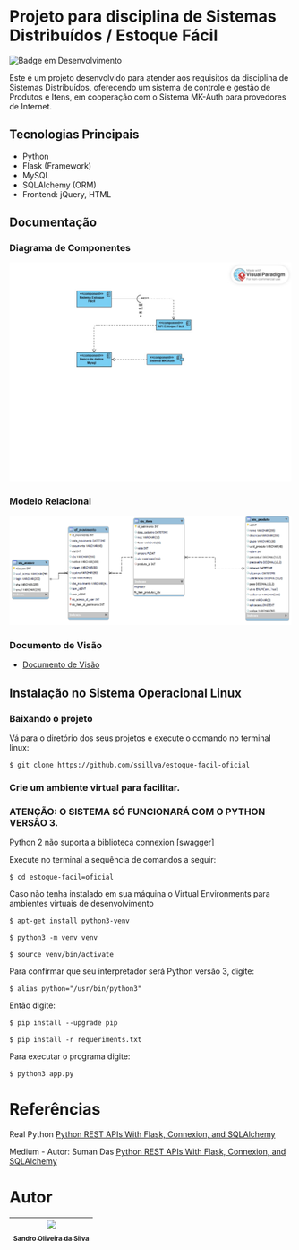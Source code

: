 # Projeto para disciplina de Sistemas Distribuídos / Estoque Fácil

![Badge em Desenvolvimento](http://img.shields.io/static/v1?label=STATUS&message=EM%20DESENVOLVIMENTO&color=GREEN&style=for-the-badge)

Este é um projeto desenvolvido para atender aos requisitos da disciplina de Sistemas Distribuídos, oferecendo um sistema de controle e gestão de Produtos e Itens, em cooperação com o Sistema MK-Auth para provedores de Internet.

## Tecnologias Principais
- Python
- Flask (Framework)
- MySQL
- SQLAlchemy (ORM)
- Frontend: jQuery, HTML

## Documentação
### Diagrama de Componentes
![Diagrama de Componentes](https://github.com/ssillva/estoque-facil-oficial/blob/master/docs/DIagrama%20Componente%20EF.jpg)

### Modelo Relacional
![Modelo Relacional](https://github.com/ssillva/estoque-facil-oficial/blob/master/docs/estoque-facil.png)

### Documento de Visão
* [Documento de Visão](https://github.com/ssillva/estoque-facil-oficial/blob/master/docs/Documento%20de%20Vis%C3%A3o.pdf)

## Instalação no Sistema Operacional Linux

### Baixando o projeto

Vá para o diretório dos seus projetos e execute o comando no terminal linux:
```console
$ git clone https://github.com/ssillva/estoque-facil-oficial
```
### Crie um ambiente virtual para facilitar.
### ATENÇÃO: O SISTEMA SÓ FUNCIONARÁ COM O PYTHON VERSÃO 3. 

Python 2 não suporta a biblioteca connexion [swagger]

Execute no terminal a sequência de comandos a seguir:
```console
$ cd estoque-facil=oficial
```
Caso não tenha instalado em sua máquina o Virtual Environments para ambientes virtuais de desenvolvimento

```console
$ apt-get install python3-venv
```

```console
$ python3 -m venv venv
```
```console
$ source venv/bin/activate
```
Para confirmar que seu interpretador será Python versão 3, digite:
```console
$ alias python="/usr/bin/python3"
```
Então digite:

```console
$ pip install --upgrade pip
```
```console
$ pip install -r requeriments.txt
```

Para executar o programa digite:

```console
$ python3 app.py
```

# Referências
Real Python [Python REST APIs With Flask, Connexion, and SQLAlchemy](https://realpython.com/flask-connexion-rest-api-part-2)

Medium - Autor: Suman Das [Python REST APIs With Flask, Connexion, and SQLAlchemy](https://dassum.medium.com/python-rest-apis-with-flask-connexion-and-sqlalchemy-3c8c3292d9ce)
# Autor
| [<img loading="lazy" src="https://avatars.githubusercontent.com/u/11522653?v=4" width=115><br><sub>Sandro Oliveira da Silva</sub>](https://github.com/ssillva) |
|:--------------------------------------------------------------------------------------------------------------------------------------------------------------------:|
